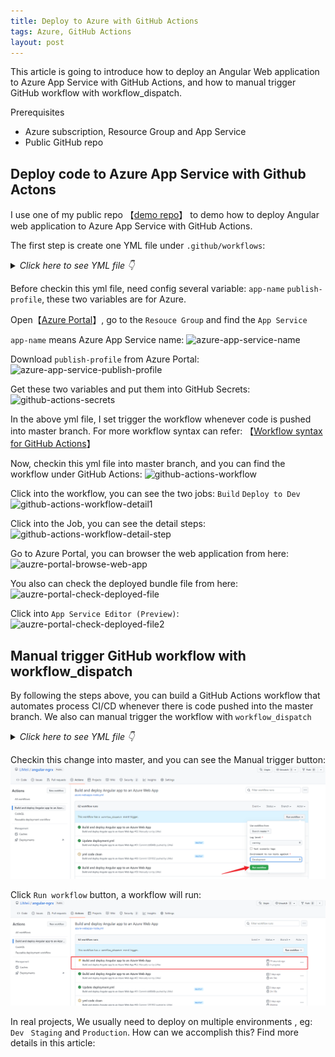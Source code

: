 ```yaml
---
title: Deploy to Azure with GitHub Actions
tags: Azure, GitHub Actions
layout: post
---
```


This article is going to introduce how to deploy an Angular Web application to Azure App Service with GitHub Actions, and how to manual trigger GitHub workflow with workflow_dispatch.


Prerequisites
- Azure subscription, Resource Group and App Service
- Public GitHub repo

## Deploy code to Azure App Service with Github Actons

I use one of my public repo 【[demo repo](https://github.com/LiMeii/angular-ngrx)】 to demo how to deploy Angular web application to Azure App Service with GitHub Actions.


The first step is create one YML file under ```.github/workflows```:

<details>
    <summary><em>Click here to see YML file 👇</em></summary>

```yaml
name: Build and deploy Angular app to an Azure Web App

on:
  push:
    branches:
      - master

env:
  AZURE_WEBAPP_NAME: my-app-name # set this to your application's name
  AZURE_WEBAPP_PACKAGE_PATH: '.' # set this to the path to your web app project, defaults to the repository root
  NODE_VERSION: '16.x'    # set this to the node version to use

jobs:
  build:
    name: Build
    runs-on: ubuntu-latest
    steps:
    - uses: actions/checkout@v3
    - name: Use Node.js ${{ env.NODE_VERSION }}
      uses: actions/setup-node@v3
      with:
        node-version: ${{ env.NODE_VERSION }}
        cache: "npm"
        cache-dependency-path: package-lock.json
        
    - name: npm install, build, and test
      run: |
        npm install
        npm run build --if-present
    
    - name: Zip artifact for deployment
      run: |
        cd dist
        zip release.zip ./* -r

    - name: Upload artifact for deployment job
      uses: actions/upload-artifact@v3
      with:
        name: node-app
        path: ./dist/release.zip

  deployDev:
    name: Deploy to Dev
    permissions:
      contents: none
    runs-on: ubuntu-latest
    needs: build
    environment:
      name: "Development"
      url: ${{ steps.deploy-to-webapp.outputs.webapp-url }}

    steps:
      - name: Download artifact from build job
        uses: actions/download-artifact@v3
        with:
          name: node-app

      - name: unzip artifact for deployment
        run: unzip release.zip

      - name: "Deploy to Azure WebApp"
        id: deploy-to-webapp
        uses: azure/webapps-deploy@v2
        with:
          app-name: ${{ secrets.AZURE_WEBAPP_SERVICE_NAME }}
          slot-name: "production"
          publish-profile: ${{ secrets.AZURE_WEBAPP_PUBLISH_PROFILE }}
          package: ${{ env.AZURE_WEBAPP_PACKAGE_PATH }}
```


</details> 





Before checkin this yml file, need config several variable: ```app-name``` ```publish-profile```, these two variables are for Azure.


Open【[Azure Portal](https://portal.azure.com/)】, go to the ```Resouce Group``` and find the ```App Service```


```app-name``` means Azure App Service name: 
![azure-app-service-name](/assets/images/posts/github-actions/azure-app-service-name.png)


Download ```publish-profile``` from Azure Portal:
![azure-app-service-publish-profile](/assets/images/posts/github-actions/azure-app-service-publish-profile.png)


Get these two variables and put them into GitHub Secrets:
![github-actions-secrets](/assets/images/posts/github-actions/github-actions-secrets.png)


In the above yml file, I set trigger the workflow whenever code is pushed into master branch. For more workflow syntax can refer: 【[Workflow syntax for GitHub Actions](https://docs.github.com/en/actions/using-workflows/workflow-syntax-for-github-actions)】


Now, checkin this yml file into master branch, and you can find the workflow under GitHub Actions:
![github-actions-workflow](/assets/images/posts/github-actions/github-actions-workflow.png)


Click into the workflow, you can see the two jobs: ```Build``` ```Deploy to Dev```
![github-actions-workflow-detail1](/assets/images/posts/github-actions/github-actions-workflow-detail1.png)


Click into the Job, you can see the detail steps:
![github-actions-workflow-detail-step](/assets/images/posts/github-actions/github-actions-workflow-detail-step.png)


Go to Azure Portal, you can browser the web application from here:
![auzre-portal-browse-web-app](/assets/images/posts/github-actions/auzre-portal-browse-web-app.png)


You also can check the deployed bundle file from here:
![auzre-portal-check-deployed-file](/assets/images/posts/github-actions/auzre-portal-check-deployed-file.png)


Click into ```App Service Editor (Preview)```:
![auzre-portal-check-deployed-file2](/assets/images/posts/github-actions/auzre-portal-check-deployed-file2.png)



## Manual trigger GitHub workflow with workflow_dispatch

By following the steps above, you can build a GitHub Actions workflow that automates process CI/CD whenever there is code pushed into the master branch. We also can manual trigger the workflow with ```workflow_dispatch```


<details>
    <summary><em>Click here to see YML file 👇</em></summary>

```yaml

name: Build and deploy Angular app to an Azure Web App

on:
  push:
    branches:
      - master

  workflow_dispatch:
    inputs:
      logLevel:
        description: 'Log level'
        required: true
        default: 'warning'
        type: choice
        options:
        - info
        - warning
        - debug
      tags:
        description: 'Test scenario tags'
        required: false
        type: boolean
      environment:
        description: 'Environment to run tests against'
        type: environment
        required: true

env:
  AZURE_WEBAPP_NAME: my-app-name  # set this to your application's name
  AZURE_WEBAPP_PACKAGE_PATH: '.' # set this to the path to your web app project, defaults to the repository root
  NODE_VERSION: '16.x'           # set this to the node version to use

jobs:
  build:
    name: Build
    runs-on: ubuntu-latest
    steps:
    - uses: actions/checkout@v3
    - name: Use Node.js ${{ env.NODE_VERSION }}
      uses: actions/setup-node@v3
      with:
        node-version: ${{ env.NODE_VERSION }}
        cache: "npm"
        cache-dependency-path: package-lock.json
        
    - name: npm install, build, and test
      run: |
        npm install
        npm run build --if-present
    
    - name: Zip artifact for deployment
      run: |
        cd dist
        zip release.zip ./* -r

    - name: Upload artifact for deployment job
      uses: actions/upload-artifact@v3
      with:
        name: node-app
        path: ./dist/release.zip

  deployDev:
    name: Deploy to Dev
    permissions:
      contents: none
    runs-on: ubuntu-latest
    needs: build
    environment:
      name: "Development"
      url: ${{ steps.deploy-to-webapp.outputs.webapp-url }}

    steps:
      - name: Download artifact from build job
        uses: actions/download-artifact@v3
        with:
          name: node-app

      - name: unzip artifact for deployment
        run: unzip release.zip

      - name: "Deploy to Azure WebApp"
        id: deploy-to-webapp
        uses: azure/webapps-deploy@v2
        with:
          app-name: ${{ secrets.AZURE_WEBAPP_SERVICE_NAME }}
          slot-name: "production"
          publish-profile: ${{ secrets.AZURE_WEBAPP_PUBLISH_PROFILE }}
          package: ${{ env.AZURE_WEBAPP_PACKAGE_PATH }}
```


</details> 


Checkin this change into master, and you can see the Manual trigger button:
![github-actions-worflow-manual-trigger](/assets/images/posts/github-actions/github-actions-worflow-manual-trigger.png)


Click ```Run workflow``` button, a workflow will run:
![github-actions-worflow-manual-trigger2](/assets/images/posts/github-actions/github-actions-worflow-manual-trigger2.png)



In real projects, We usually need to deploy on multiple environments , eg: ```Dev ``` ```Staging``` and ```Production```. How can we accomplish this? Find more details in this article: 


